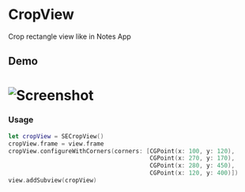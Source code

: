 # CropView
Crop rectangle view like in Notes App


## Demo
# ![Screenshot](https://raw.githubusercontent.com/rzmn/CropView/master/Pod/Assets/ScreenCauture.gif)

### Usage
``` swift
let cropView = SECropView()
cropView.frame = view.frame
cropView.configureWithCorners(corners: [CGPoint(x: 100, y: 120),
                                        CGPoint(x: 270, y: 170),
                                        CGPoint(x: 280, y: 450),
                                        CGPoint(x: 120, y: 400)])
view.addSubview(cropView)
```